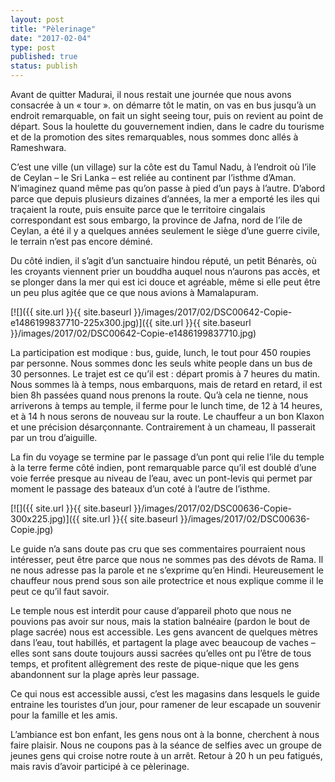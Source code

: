 ```yaml
---
layout: post
title: "Pèlerinage"
date: "2017-02-04"
type: post
published: true
status: publish
---
```


Avant de quitter Madurai, il nous restait une journée que nous avons consacrée à un « tour ». on démarre tôt le matin, on vas en bus jusqu’à un endroit remarquable, on fait un sight seeing tour, puis on revient au point de départ. Sous la houlette du gouvernement indien, dans le cadre du tourisme et de la promotion des sites remarquables, nous sommes donc allés à Rameshwara.

C’est une ville (un village) sur la côte est du Tamul Nadu, à l’endroit où l’ile de Ceylan – le Sri Lanka – est reliée au continent par l’isthme d’Aman. N’imaginez quand même pas qu’on passe à pied d’un pays à l’autre. D’abord parce que depuis plusieurs dizaines d’années, la mer a emporté les iles qui traçaient la route, puis ensuite parce que le territoire cingalais correspondant est sous embargo, la province de Jafna, nord de l’ile de Ceylan, a été il y a quelques années seulement le siège d’une guerre civile, le terrain n’est pas encore déminé.

Du côté indien, il s’agit d’un sanctuaire hindou réputé, un petit Bénarès, où les croyants viennent prier un bouddha auquel nous n’aurons pas accès, et se plonger dans la mer qui est ici douce et agréable, même si elle peut être un peu plus agitée que ce que nous avions à Mamalapuram.

[![]({{ site.url }}{{ site.baseurl }}/images/2017/02/DSC00642-Copie-e1486199837710-225x300.jpg)]({{ site.url }}{{ site.baseurl }}/images/2017/02/DSC00642-Copie-e1486199837710.jpg)

La participation est modique : bus, guide, lunch, le tout pour 450 roupies par personne. Nous sommes donc les seuls white people dans un bus de 30 personnes. Le trajet est ce qu’il est : départ promis à 7 heures du matin. Nous sommes là à temps, nous embarquons, mais de retard en retard, il est bien 8h passées quand nous prenons la route. Qu’à cela ne tienne, nous arriverons à temps au temple, il ferme pour le lunch time, de 12 à 14 heures, et à 14 h nous serons de nouveau sur la route. Le chauffeur a un bon Klaxon et une précision désarçonnante. Contrairement à un chameau, Il passerait par un trou d’aiguille.

La fin du voyage se termine par le passage d’un pont qui relie l’ile du temple à la terre ferme côté indien, pont remarquable parce qu’il est doublé d’une voie ferrée presque au niveau de l’eau, avec un pont-levis qui permet par moment le passage des bateaux d’un coté à l’autre de l’isthme.

[![]({{ site.url }}{{ site.baseurl }}/images/2017/02/DSC00636-Copie-300x225.jpg)]({{ site.url }}{{ site.baseurl }}/images/2017/02/DSC00636-Copie.jpg)

Le guide n’a sans doute pas cru que ses commentaires pourraient nous intéresser, peut être parce que nous ne sommes pas des dévots de Rama. Il ne nous adresse pas la parole et ne s’exprime qu’en Hindi. Heureusement le chauffeur nous prend sous son aile protectrice et nous explique comme il le peut ce qu’il faut savoir.

Le temple nous est interdit pour cause d’appareil photo que nous ne pouvions pas avoir sur nous, mais la station balnéaire (pardon le bout de plage sacrée) nous est accessible. Les gens avancent de quelques mètres dans l’eau, tout habillés, et partagent la plage avec beaucoup de vaches – elles sont sans doute toujours aussi sacrées qu’elles ont pu l’être de tous temps, et profitent allègrement des reste de pique-nique que les gens abandonnent sur la plage après leur passage.

Ce qui nous est accessible aussi, c’est les magasins dans lesquels le guide entraine les touristes d’un jour, pour ramener de leur escapade un souvenir pour la famille et les amis.

L’ambiance est bon enfant, les gens nous ont à la bonne, cherchent à nous faire plaisir. Nous ne coupons pas à la séance de selfies avec un groupe de jeunes gens qui croise notre route à un arrêt. Retour à 20 h un peu fatigués, mais ravis d’avoir participé à ce pèlerinage.
